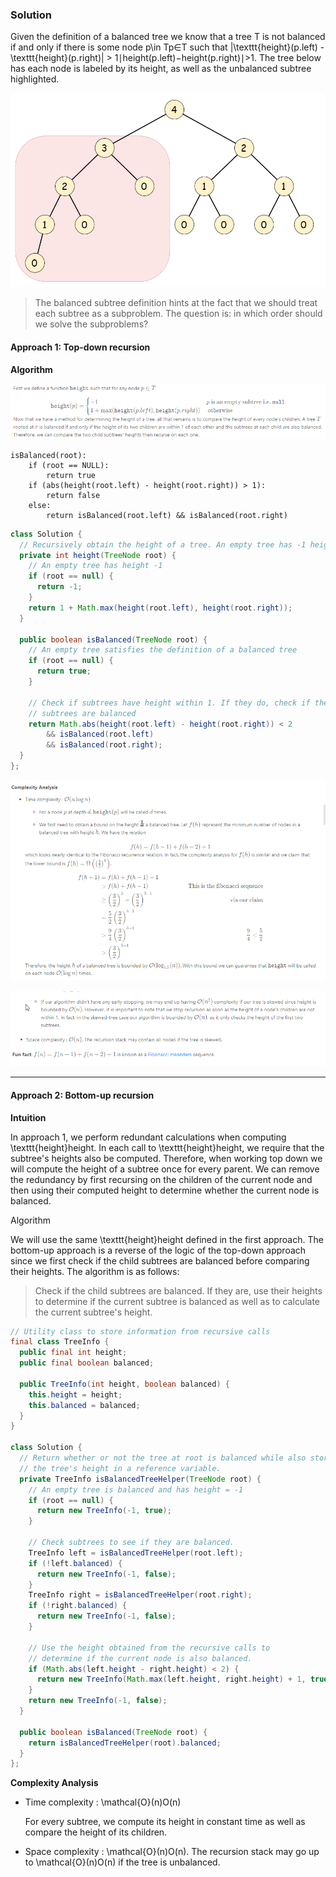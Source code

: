 ### Solution

Given the definition of a balanced tree we know that a tree T is not balanced if and only if there is some node p\in Tp∈T such that |\texttt{height}(p.left) - \texttt{height}(p.right)| > 1∣height(p.left)−height(p.right)∣>1. The tree below has each node is labeled by its height, as well as the unbalanced subtree highlighted.

![](110-unbalanced-wheight-highlighted.png)

> The balanced subtree definition hints at the fact that we should treat each subtree as a subproblem. The question is: in which order should we solve the subproblems?

#### Approach 1: Top-down recursion

**Algorithm**

![](1.png)

```
isBalanced(root):
    if (root == NULL):
        return true
    if (abs(height(root.left) - height(root.right)) > 1):
        return false
    else:
        return isBalanced(root.left) && isBalanced(root.right)
```

```Java
class Solution {
  // Recursively obtain the height of a tree. An empty tree has -1 height
  private int height(TreeNode root) {
    // An empty tree has height -1
    if (root == null) {
      return -1;
    }
    return 1 + Math.max(height(root.left), height(root.right));
  }

  public boolean isBalanced(TreeNode root) {
    // An empty tree satisfies the definition of a balanced tree
    if (root == null) {
      return true;
    }

    // Check if subtrees have height within 1. If they do, check if the
    // subtrees are balanced
    return Math.abs(height(root.left) - height(root.right)) < 2
        && isBalanced(root.left)
        && isBalanced(root.right);
  }
};
```

![](2.png)

![](3.png)

---

#### Approach 2: Bottom-up recursion

**Intuition**

In approach 1, we perform redundant calculations when computing \texttt{height}height. In each call to \texttt{height}height, we require that the subtree's heights also be computed. Therefore, when working top down we will compute the height of a subtree once for every parent. We can remove the redundancy by first recursing on the children of the current node and then using their computed height to determine whether the current node is balanced.

Algorithm

We will use the same \texttt{height}height defined in the first approach. The bottom-up approach is a reverse of the logic of the top-down approach since we first check if the child subtrees are balanced before comparing their heights. The algorithm is as follows:

>Check if the child subtrees are balanced. If they are, use their heights to determine if the current subtree is balanced as well as to calculate the current subtree's height.

```Java
// Utility class to store information from recursive calls
final class TreeInfo {
  public final int height;
  public final boolean balanced;

  public TreeInfo(int height, boolean balanced) {
    this.height = height;
    this.balanced = balanced;
  }
}

class Solution {
  // Return whether or not the tree at root is balanced while also storing
  // the tree's height in a reference variable.
  private TreeInfo isBalancedTreeHelper(TreeNode root) {
    // An empty tree is balanced and has height = -1
    if (root == null) {
      return new TreeInfo(-1, true);
    }

    // Check subtrees to see if they are balanced.
    TreeInfo left = isBalancedTreeHelper(root.left);
    if (!left.balanced) {
      return new TreeInfo(-1, false);
    }
    TreeInfo right = isBalancedTreeHelper(root.right);
    if (!right.balanced) {
      return new TreeInfo(-1, false);
    }

    // Use the height obtained from the recursive calls to
    // determine if the current node is also balanced.
    if (Math.abs(left.height - right.height) < 2) {
      return new TreeInfo(Math.max(left.height, right.height) + 1, true);
    }
    return new TreeInfo(-1, false);
  }

  public boolean isBalanced(TreeNode root) {
    return isBalancedTreeHelper(root).balanced;
  }
};
```

**Complexity Analysis**

* Time complexity : \mathcal{O}(n)O(n)

    For every subtree, we compute its height in constant time as well as compare the height of its children.

* Space complexity : \mathcal{O}(n)O(n). The recursion stack may go up to \mathcal{O}(n)O(n) if the tree is unbalanced.

